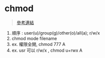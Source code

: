 # chmod 

>[參考連結](https://bryceknowhow.blogspot.com/2013/12/linux-chmod.html)

1. 順序 : user(u)/group(g)/other(o)/all(a); r/w/x
2. chmod mode filename
3. ex. 權限全開, chmod 777 A
4. ex. usr 可以 r/w/x , chmod u+rwx A
